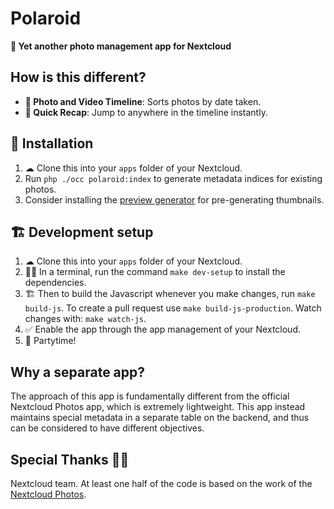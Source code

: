 # Polaroid

**📸 Yet another photo management app for Nextcloud**

## How is this different?

* **📸 Photo and Video Timeline**: Sorts photos by date taken.
* **🤔 Quick Recap**: Jump to anywhere in the timeline instantly.

## 🚀 Installation

1. ☁ Clone this into your `apps` folder of your Nextcloud.
1. Run `php ./occ polaroid:index` to generate metadata indices for existing photos.
1. Consider installing the [preview generator](https://github.com/rullzer/previewgenerator) for pre-generating thumbnails.

## 🏗 Development setup

1. ☁ Clone this into your `apps` folder of your Nextcloud.
1. 👩‍💻 In a terminal, run the command `make dev-setup` to install the dependencies.
1. 🏗 Then to build the Javascript whenever you make changes, run `make build-js`. To create a pull request use `make build-js-production`. Watch changes with: `make watch-js`.
1. ✅ Enable the app through the app management of your Nextcloud.
1. 🎉 Partytime!

## Why a separate app?
The approach of this app is fundamentally different from the official Nextcloud Photos app, which is extremely lightweight. This app instead maintains special metadata in a separate table on the backend, and thus can be considered to have different objectives.

## Special Thanks 🙏🏻
Nextcloud team. At least one half of the code is based on the work of the [Nextcloud Photos](https://github.com/nextcloud/photos).